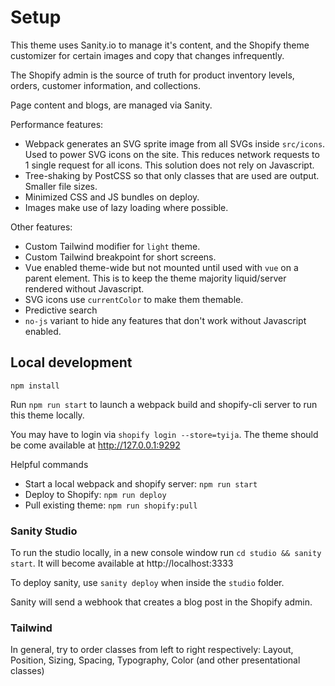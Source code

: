 # Setup 

This theme uses Sanity.io to manage it's content, and the Shopify theme customizer for certain images and copy that changes infrequently.

The Shopify admin is the source of truth for product inventory levels, orders, customer information, and collections.

Page content and blogs, are managed via Sanity.

Performance features:
- Webpack generates an SVG sprite image from all SVGs inside `src/icons`. Used to power SVG icons on the site. This reduces network requests to 1 single request for all icons. This solution does not rely on Javascript.
- Tree-shaking by PostCSS so that only classes that are used are output. Smaller file sizes.
- Minimized CSS and JS bundles on deploy.
- Images make use of lazy loading where possible.

Other features:
- Custom Tailwind modifier for `light` theme.
- Custom Tailwind breakpoint for short screens.
- Vue enabled theme-wide but not mounted until used with `vue` on a parent element. This is to keep the theme majority liquid/server rendered without Javascript. 
- SVG icons use `currentColor` to make them themable.
- Predictive search
- `no-js` variant to hide any features that don't work without Javascript enabled.

## Local development

```
npm install
```

Run `npm run start` to launch a webpack build and shopify-cli server to run this theme locally. 

You may have to login via `shopify login --store=tyija`. The theme should be come available at http://127.0.0.1:9292

Helpful commands
- Start a local webpack and shopify server: `npm run start`
- Deploy to Shopify: `npm run deploy`
- Pull existing theme: `npm run shopify:pull`


### Sanity Studio 

To run the studio locally, in a new console window run `cd studio && sanity start`. It will become available at http://localhost:3333

To deploy sanity, use `sanity deploy` when inside the `studio` folder.

Sanity will send a webhook that creates a blog post in the Shopify admin.

### Tailwind 

In general, try to order classes from left to right respectively: Layout, Position, Sizing, Spacing, Typography, Color (and other presentational classes)